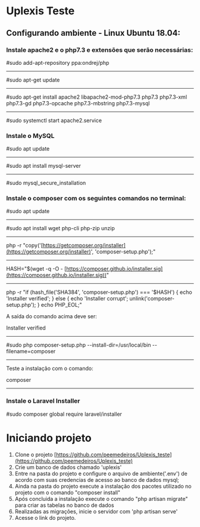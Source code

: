 # Uplexis Teste

## Configurando ambiente - Linux Ubuntu 18.04:

### Instale apache2 e o php7.3 e extensões que serão necessárias:

#sudo add-apt-repository ppa:ondrej/php

---

#sudo apt-get update

---

#sudo apt-get install apache2 libapache2-mod-php7.3 php7.3 php7.3-xml php7.3-gd php7.3-opcache php7.3-mbstring php7.3-mysql

---
#sudo systemctl start apache2.service

### Instale o MySQL

#sudo apt update

---

#sudo apt install mysql-server

---

#sudo mysql_secure_installation

### Instale o composer com os seguintes comandos no terminal:

#sudo apt update

---

#sudo apt install wget php-cli php-zip unzip

---

php -r "copy('[https://getcomposer.org/installer](https://getcomposer.org/installer)', 'composer-setup.php');"

---

HASH="$(wget -q -O - [https://composer.github.io/installer.sig](https://composer.github.io/installer.sig))"

---

php -r "if (hash_file('SHA384', 'composer-setup.php') === '$HASH') { echo 'Installer verified'; } else { echo 'Installer corrupt'; unlink('composer-setup.php'); } echo PHP_EOL;"

A saída do comando acima deve ser:

Installer verified

---

#sudo php composer-setup.php --install-dir=/usr/local/bin --filename=composer

---

Teste a instalação com o comando:

composer

---

### Instale o Laravel Installer

#sudo composer global require laravel/installer

# **Iniciando projeto**

1. Clone o projeto [https://github.com/peemedeiros/Uplexis_teste](https://github.com/peemedeiros/Uplexis_teste)
2. Crie um banco de dados chamado 'uplexis'
3. Entre na pasta do projeto e configure o arquivo de ambiente('.env') de acordo com suas credencias de acesso ao banco de dados mysql;
4. Ainda na pasta do projeto execute a instalação dos pacotes utilizado no projeto com o comando "composer install"
5. Após concluida a instalação execute o comando "php artisan migrate" para criar as tabelas no banco de dados
6. Realizadas as migrações, inicie o servidor com 'php artisan serve'
7. Acesse o link do projeto.

